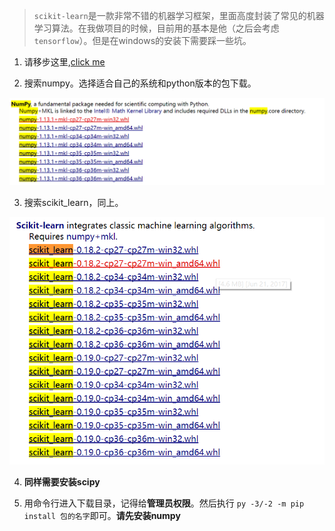> `scikit-learn`是一款非常不错的机器学习框架，里面高度封装了常见的机器学习算法。在我做项目的时候，目前用的基本是他（之后会考虑`tensorflow`）。但是在windows的安装下需要踩一些坑。

1. 请移步这里,[click me](http://www.lfd.uci.edu/~gohlke/pythonlibs/)

2. 搜索numpy。选择适合自己的系统和python版本的包下载。


![1.png](./image/windows下安装scikit_learn/1.png)


3. 搜索scikit_learn，同上。


![2.png](./image/windows下安装scikit_learn/2.png)


4. **同样需要安装scipy**

5. 用命令行进入下载目录，记得给**管理员权限**。然后执行 `py -3/-2 -m pip install 包的名字`即可。**请先安装numpy**

